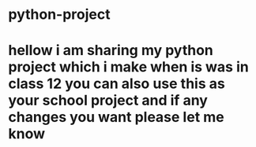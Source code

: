 # python-project
# hellow i am sharing my python project which i make when is was in class 12 you can also use this as your school project and if any changes you want please let me know
